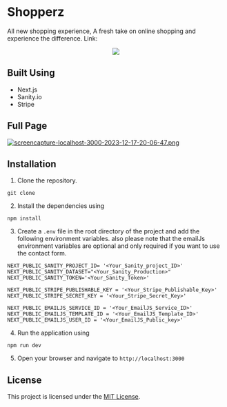 # Shopperz

All new shopping experience, A fresh take on online shopping and experience the difference.
Link: 

<!-- [![mediamodifier-image.jpg](https://i.postimg.cc/c4hK90dB/mediamodifier-image.jpg)](https://postimg.cc/QHBxVL9F) -->
<p align='center'>
    <img src="https://postimg.cc/V0C8zC4D" />
</p>

## Built Using
- Next.js
- Sanity.io
- Stripe

## Full Page
[![screencapture-localhost-3000-2023-12-17-20-06-47.png](https://i.postimg.cc/J0T4c3XV/screencapture-localhost-3000-2023-12-17-20-06-47.png)](https://postimg.cc/V0C8zC4D)

## Installation

1. Clone the repository.
```
git clone
```
2. Install the dependencies using
```
npm install
```
3. Create a `.env` file in the root directory of the project and add the following environment variables. also please note that the emailJs environment variables are optional and only required if you want to use the contact form.
```
NEXT_PUBLIC_SANITY_PROJECT_ID= '<Your_Sanity_project_ID>'
NEXT_PUBLIC_SANITY_DATASET="<Your_Sanity_Production>"
NEXT_PUBLIC_SANITY_TOKEN='<Your_Sanity_Token>'

NEXT_PUBLIC_STRIPE_PUBLISHABLE_KEY = '<Your_Stripe_Publishable_Key>'
NEXT_PUBLIC_STRIPE_SECRET_KEY = '<Your_Stripe_Secret_Key>'

NEXT_PUBLIC_EMAILJS_SERVICE_ID = '<Your_EmailJS_Service_ID>'
NEXT_PUBLIC_EMAILJS_TEMPLATE_ID = '<Your_EmailJS_Template_ID>'
NEXT_PUBLIC_EMAILJS_USER_ID = '<Your_EmailJS_Public_key>'
```
4. Run the application using
```
npm run dev
```
5. Open your browser and navigate to `http://localhost:3000`


## License

This project is licensed under the [MIT License](LICENSE).
